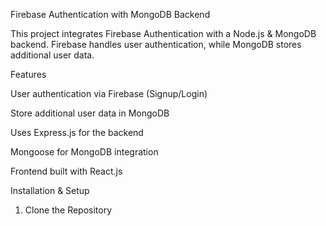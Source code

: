 Firebase Authentication with MongoDB Backend

This project integrates Firebase Authentication with a Node.js & MongoDB backend. Firebase handles user authentication, while MongoDB stores additional user data.

Features

User authentication via Firebase (Signup/Login)

Store additional user data in MongoDB

Uses Express.js for the backend

Mongoose for MongoDB integration

Frontend built with React.js

Installation & Setup

1. Clone the Repository

